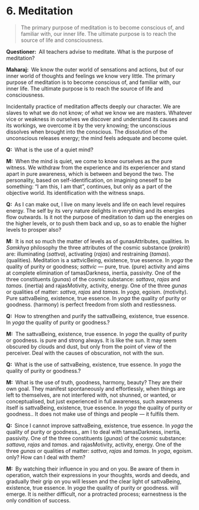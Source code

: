 # 6. Meditation

>The primary purpose of meditation is to become conscious of, and familiar with, our inner life. The ultimate purpose is to reach the source of life and consciousness.

**Questioner:**&ensp;All teachers advise to meditate. What is the purpose of meditation?

**Maharaj:**&ensp;We know the outer world of sensations and actions, but of our inner world of thoughts and feelings we know very little. The primary purpose of meditation is to become conscious of, and familiar with, our inner life. The ultimate purpose is to reach the source of life and consciousness. 

Incidentally practice of meditation affects deeply our character. We are slaves to what we do not know; of what we know we are masters. Whatever vice or weakness in ourselves we discover and understand its causes and its workings, we overcome it by the very knowing; the unconscious dissolves when brought into the conscious. The dissolution of the unconscious releases energy; the mind feels adequate and become quiet.

**Q:**&ensp;What is the use of a quiet mind?

**M:**&ensp;When the mind is quiet, we come to know ourselves as the pure witness. We withdraw from the experience and its experiencer and stand apart in pure awareness, which is between and beyond the two. The personality, based on self-identification, on imagining oneself to be something: “I am this, I am that”, continues, but only as a part of the objective world. Its identification with the witness snaps.

**Q:**&ensp;As I can make out, I live on many levels and life on each level requires energy. The self by its very nature delights in everything and its energies flow outwards. Is it not the purpose of meditation to dam up the energies on the higher levels, or to push them back and up, so as to enable the higher levels to prosper also?

**M:**&ensp;It is not so much the matter of levels as of <span class=tooltip>gunas<span class=tooltiptext>Attributes, qualities. In *Samkhya* philosophy the three attributes of the cosmic substance (*prakriti*) are: illuminating (*sattva*), activating (*rajas*) and restraining (*tamas*).</span></span> (qualities). Meditation is a <span class=tooltip>sattvic<span class=tooltiptext>Being, existence, true essence. In *yoga* the quality of purity or goodness; *sattvic* — pure, true.</span></span> (pure) activity and aims at complete elimination of <span class=tooltip>tamas<span class=tooltiptext>Darkness, inertia, passivity. One of the three constituents (*gunas*) of the cosmic substance: *sattava*, *rajas* and *tamas*.</span></span> (inertia) and <span class=tooltip>rajas<span class=tooltiptext>Motivity, activity, energy. One of the three *gunas* or qualities of matter: *sattva*, *rajas* and *tamas*. In *yoga*, egoism.</span></span> (motivity). Pure <span class=tooltip>sattva<span class=tooltiptext>Being, existence, true essence. In *yoga* the quality of purity or goodness.</span></span> (harmony) is perfect freedom from sloth and restlessness.

**Q:**&ensp;How to strengthen and purify the <span class=tooltip>sattva<span class=tooltiptext>Being, existence, true essence. In *yoga* the quality of purity or goodness.</span></span>?

**M:**&ensp;The <span class=tooltip>sattva<span class=tooltiptext>Being, existence, true essence. In *yoga* the quality of purity or goodness.</span></span> is pure and strong always. It is like the sun. It may seem obscured by clouds and dust, but only from the point of view of the perceiver. Deal with the causes of obscuration, not with the sun.

**Q:**&ensp;What is the use of <span class=tooltip>sattva<span class=tooltiptext>Being, existence, true essence. In *yoga* the quality of purity or goodness.</span></span>?

**M:**&ensp;What is the use of truth, goodness, harmony, beauty? They are their own goal. They manifest spontaneously and effortlessly, when things are left to themselves, are not interfered with, not shunned, or wanted, or conceptualised, but just experienced in full awareness, such awareness itself is <span class=tooltip>sattva<span class=tooltiptext>Being, existence, true essence. In *yoga* the quality of purity or goodness.</span></span>. It does not make use of things and people — it fulfils them.

**Q:**&ensp;Since I cannot improve <span class=tooltip>sattva<span class=tooltiptext>Being, existence, true essence. In *yoga* the quality of purity or goodness.</span></span>, am I to deal with <span class=tooltip>tamas<span class=tooltiptext>Darkness, inertia, passivity. One of the three constituents (*gunas*) of the cosmic substance: *sattava*, *rajas* and *tamas*.</span></span> and <span class=tooltip>rajas<span class=tooltiptext>Motivity, activity, energy. One of the three *gunas* or qualities of matter: *sattva*, *rajas* and *tamas*. In *yoga*, egoism.</span></span> only? How can I deal with them?

**M:**&ensp;By watching their influence in you and on you. Be aware of them in operation, watch their expressions in your thoughts, words and deeds, and gradually their grip on you will lessen and the clear light of <span class=tooltip>sattva<span class=tooltiptext>Being, existence, true essence. In *yoga* the quality of purity or goodness.</span></span> will emerge. It is neither difficult, nor a protracted process; earnestness is the only condition of success.